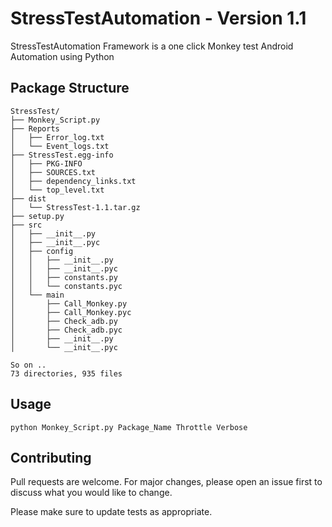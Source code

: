 # StressTestAutomation - Version 1.1

StressTestAutomation Framework is a one click Monkey test Android Automation using Python

## Package Structure 

```
StressTest/
├── Monkey_Script.py
├── Reports
│   ├── Error_log.txt
│   └── Event_logs.txt
├── StressTest.egg-info
│   ├── PKG-INFO
│   ├── SOURCES.txt
│   ├── dependency_links.txt
│   └── top_level.txt
├── dist
│   └── StressTest-1.1.tar.gz
├── setup.py
├── src
│   ├── __init__.py
│   ├── __init__.pyc
│   ├── config
│   │   ├── __init__.py
│   │   ├── __init__.pyc
│   │   ├── constants.py
│   │   └── constants.pyc
│   └── main
│       ├── Call_Monkey.py
│       ├── Call_Monkey.pyc
│       ├── Check_adb.py
│       ├── Check_adb.pyc
│       ├── __init__.py
│       └── __init__.pyc

So on ..
73 directories, 935 files

```

## Usage

```
python Monkey_Script.py Package_Name Throttle Verbose
```

## Contributing
Pull requests are welcome. For major changes, please open an issue first to discuss what you would like to change.

Please make sure to update tests as appropriate.
